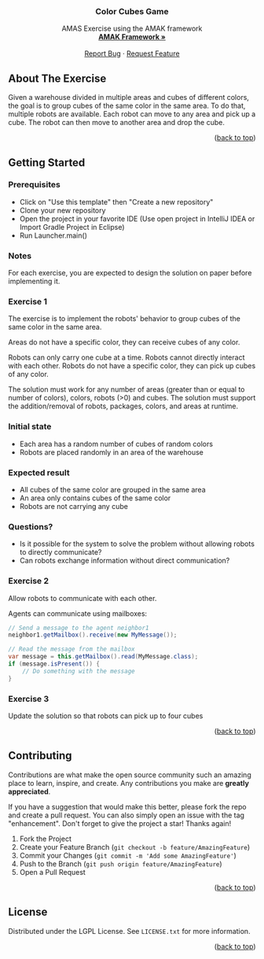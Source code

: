 <!-- Improved compatibility of back to top link: See: https://github.com/othneildrew/Best-README-Template/pull/73 -->


<!-- PROJECT SHIELDS -->
<!--
*** I'm using markdown "reference style" links for readability.
*** Reference links are enclosed in brackets [ ] instead of parentheses ( ).
*** See the bottom of this document for the declaration of the reference variables
*** for contributors-url, forks-url, etc. This is an optional, concise syntax you may use.
*** https://www.markdownguide.org/basic-syntax/#reference-style-links
-->



<!-- PROJECT LOGO -->
<br />
<div align="center">

<h3 align="center">Color Cubes Game</h3>

  <p align="center">
    AMAS Exercise using the AMAK framework
    <br />
    <a href="https://github.com/alexandreprl/amak"><strong>AMAK Framework »</strong></a>
    <br />
    <br />
    <a href="https://github.com/alexandreprl/amak-exercise-philosophers-dinner/issues">Report Bug</a>
    ·
    <a href="https://github.com/alexandreprl/amak-exercise-philosophers-dinner/issues">Request Feature</a>
  </p>
</div>



<!-- ABOUT THE PROJECT -->

## About The Exercise

Given a warehouse divided in multiple areas and cubes of different colors, the goal is to group cubes of the same color
in the same area.
To do that, multiple robots are available. Each robot can move to any area and pick up a cube. The robot can then move
to another area and drop the cube.




<p align="right">(<a href="#readme-top">back to top</a>)</p>

<!-- GETTING STARTED -->

## Getting Started

### Prerequisites

* Click on "Use this template" then "Create a new repository"
* Clone your new repository
* Open the project in your favorite IDE (Use open project in IntelliJ IDEA or Import Gradle Project in Eclipse)
* Run Launcher.main()

### Notes

For each exercise, you are expected to design the solution on paper before implementing it.

### Exercise 1

The exercise is to implement the robots' behavior to group cubes of the same color in the same area.

Areas do not have a specific color, they can receive cubes of any color.

Robots can only carry one cube at a time.
Robots cannot directly interact with each other.
Robots do not have a specific color, they can pick up cubes of any color.

The solution must work for any number of areas (greater than or equal to number of colors), colors, robots (>0) and
cubes.
The solution must support the addition/removal of robots, packages, colors, and areas at runtime.

### Initial state

- Each area has a random number of cubes of random colors
- Robots are placed randomly in an area of the warehouse

### Expected result

- All cubes of the same color are grouped in the same area
- An area only contains cubes of the same color
- Robots are not carrying any cube

### Questions?

- Is it possible for the system to solve the problem without allowing robots to directly communicate?
- Can robots exchange information without direct communication?

### Exercise 2

Allow robots to communicate with each other.

Agents can communicate using mailboxes:

```java
// Send a message to the agent neighbor1
neighbor1.getMailbox().receive(new MyMessage());

// Read the message from the mailbox
var message = this.getMailbox().read(MyMessage.class);
if (message.isPresent()) {
    // Do something with the message
}
```

### Exercise 3

Update the solution so that robots can pick up to four cubes

<p align="right">(<a href="#readme-top">back to top</a>)</p>



<!-- CONTRIBUTING -->
## Contributing

Contributions are what make the open source community such an amazing place to learn, inspire, and create. Any contributions you make are **greatly appreciated**.

If you have a suggestion that would make this better, please fork the repo and create a pull request. You can also simply open an issue with the tag "enhancement".
Don't forget to give the project a star! Thanks again!

1. Fork the Project
2. Create your Feature Branch (`git checkout -b feature/AmazingFeature`)
3. Commit your Changes (`git commit -m 'Add some AmazingFeature'`)
4. Push to the Branch (`git push origin feature/AmazingFeature`)
5. Open a Pull Request

<p align="right">(<a href="#readme-top">back to top</a>)</p>



<!-- LICENSE -->
## License

Distributed under the LGPL License. See `LICENSE.txt` for more information.

<p align="right">(<a href="#readme-top">back to top</a>)</p>




